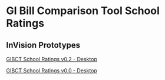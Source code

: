 # GI Bill Comparison Tool School Ratings  

## InVision Prototypes

[GIBCT School Ratings v0.2 - Desktop](https://bahdigital.invisionapp.com/share/9TIAEOA3AJ7)  

[GIBCT School Ratings v0.0 - Desktop](https://bahdigital.invisionapp.com/share/PRIAEG9HDNS)
